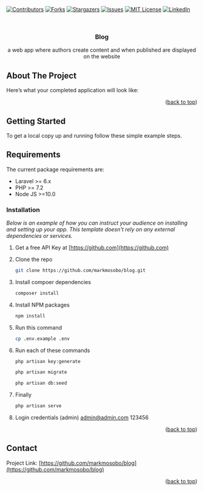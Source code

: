 <!-- PROJECT SHIELDS -->
<!--
*** I'm using markdown "reference style" links for readability.
*** Reference links are enclosed in brackets [ ] instead of parentheses ( ).
*** See the bottom of this document for the declaration of the reference variables
*** for contributors-url, forks-url, etc. This is an optional, concise syntax you may use.
*** https://www.markdownguide.org/basic-syntax/#reference-style-links
-->
[![Contributors][contributors-shield]][contributors-url]
[![Forks][forks-shield]][forks-url]
[![Stargazers][stars-shield]][stars-url]
[![Issues][issues-shield]][issues-url]
[![MIT License][license-shield]][license-url]
[![LinkedIn][linkedin-shield]][linkedin-url]

<!-- PROJECT LOGO -->
<br />
<div align="center">
  <a href="https://github.com/markmosobo/blog">
<!--     <img src="images/logo.png" alt="Logo" width="80" height="80"> -->
  </a>

  <h3 align="center"> Blog</h3>

  <p align="center">
    a web app where authors create content and when published are displayed on the website
    <br />

  </p>
</div>

<!-- ABOUT THE PROJECT -->
## About The Project
Here’s what your completed application will look like:
<!-- ![farm](https://user-images.githubusercontent.com/34887895/171955472-bb520b79-4c5d-4464-bed3-37c52b4c6f32.PNG)
 -->


<p align="right">(<a href="#top">back to top</a>)</p>

<!-- GETTING STARTED -->
## Getting Started

To get a local copy up and running follow these simple example steps.

## Requirements

The current package requirements are:

- Laravel >= 6.x
- PHP >= 7.2
- Node JS >=10.0

### Installation

_Below is an example of how you can instruct your audience on installing and setting up your app. This template doesn't rely on any external dependencies or services._

1. Get a free API Key at [https://github.com](https://github.com)
2. Clone the repo
   ```sh
   git clone https://github.com/markmosobo/blog.git
   ```
2. Install compoer dependencies
   ```sh
   composer install
   ```
4. Install NPM packages
   ```sh
   npm install
   ```
5. Run this command
   ```sh
   cp .env.example .env
   ```

6. Run each of these commands 
   ```sh
   php artisan key:generate
   ```
   ```sh
   php artisan migrate
   ```
   ```sh
   php artisan db:seed
   ```   
7. Finally
   ```sh
   php artisan serve
   ```  
8. Login credentials (admin)
    admin@admin.com
    123456   
<p align="right">(<a href="#top">back to top</a>)</p>

<!-- CONTACT -->
## Contact

<!-- Your Name - [@your_twitter](https://twitter.com/markmosobo) - email@example.com
 -->
Project Link: [https://github.com/markmosobo/blog](https://github.com/markmosobo/blog)

<p align="right">(<a href="#top">back to top</a>)</p>

<!-- MARKDOWN LINKS & IMAGES -->
<!-- https://www.markdownguide.org/basic-syntax/#reference-style-links -->
[contributors-shield]: https://img.shields.io/github/contributors/markmosobo/blog.svg?style=for-the-badge
[contributors-url]: https://github.com/markmosobo/blog/graphs/contributors
[forks-shield]: https://img.shields.io/github/forks/markmosobo/blog.svg?style=for-the-badge
[forks-url]: https://github.com/markmosobo/blog/network/members
[stars-shield]: https://img.shields.io/github/stars/markmosobo/blog.svg?style=for-the-badge
[stars-url]: https://github.com/markmosobo/blog/stargazers
[issues-shield]: https://img.shields.io/github/issues/markmosobo/blog.svg?style=for-the-badge
[issues-url]: https://github.com/markmosobo/blog/issues
[license-shield]: https://img.shields.io/github/license/markmosobo/blog.svg?style=for-the-badge
[license-url]: https://github.com/markmosobo/blog/LICENSE.txt
[linkedin-shield]: https://img.shields.io/badge/-LinkedIn-black.svg?style=for-the-badge&logo=linkedin&colorB=555
[linkedin-url]: https://linkedin.com/in/mark-mosobo
[product-screenshot]: images/screenshot.png
